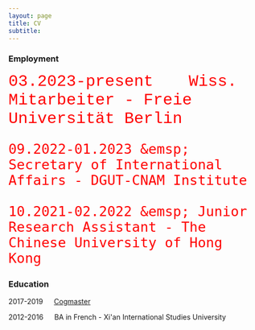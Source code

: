 ```yaml
---
layout: page
title: CV
subtitle: 
---
```



### Employment

<HTML>
<body>
  <font face="courier New" size=6 color="red">
    03.2023-present &emsp; Wiss. Mitarbeiter - Freie Universität Berlin
    
    09.2022-01.2023 &emsp; Secretary of International Affairs - DGUT-CNAM Institute
    
    10.2021-02.2022 &emsp; Junior Research Assistant - The Chinese University of Hong Kong
  </font>
 </body>
 </HTML>
  
### Education

2017-2019 &emsp; [Cogmaster](https://cogmaster.ens.psl.eu/fr)

2012-2016 &emsp; BA in French - Xi'an International Studies University
